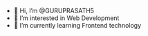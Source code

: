 - 👋 Hi, I’m @GURUPRASATH5
- 👀 I’m interested in Web Development
- 🌱 I’m currently learning Frontend technology


<!---
GURUPRASATH5/GURUPRASATH5 is a ✨ special ✨ repository because its `README.md` (this file) appears on your GitHub profile.
You can click the Preview link to take a look at your changes.
--->
